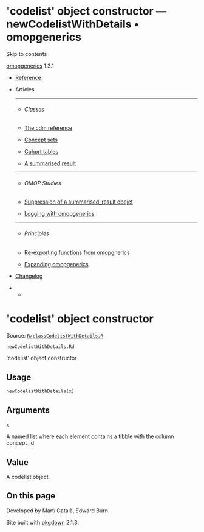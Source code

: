 # 'codelist' object constructor — newCodelistWithDetails • omopgenerics

Skip to contents

[omopgenerics](../index.html) 1.3.1

  * [Reference](../reference/index.html)
  * Articles
    * * * *

    * ###### Classes

    * [The cdm reference](../articles/cdm_reference.html)
    * [Concept sets](../articles/codelists.html)
    * [Cohort tables](../articles/cohorts.html)
    * [A summarised result](../articles/summarised_result.html)
    * * * *

    * ###### OMOP Studies

    * [Suppression of a summarised_result obejct](../articles/suppression.html)
    * [Logging with omopgenerics](../articles/logging.html)
    * * * *

    * ###### Principles

    * [Re-exporting functions from omopgnerics](../articles/reexport.html)
    * [Expanding omopgenerics](../articles/expanding_omopgenerics.html)
  * [Changelog](../news/index.html)


  *   * [](https://github.com/darwin-eu/omopgenerics/)



# 'codelist' object constructor

Source: [`R/classCodelistWithDetails.R`](https://github.com/darwin-eu/omopgenerics/blob/v1.3.1/R/classCodelistWithDetails.R)

`newCodelistWithDetails.Rd`

'codelist' object constructor

## Usage
    
    
    newCodelistWithDetails(x)

## Arguments

x
    

A named list where each element contains a tibble with the column concept_id

## Value

A codelist object.

## On this page

Developed by Martí Català, Edward Burn.

Site built with [pkgdown](https://pkgdown.r-lib.org/) 2.1.3.
